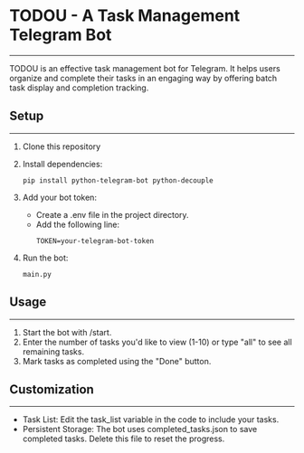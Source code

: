 # TODOU - A Task Management Telegram Bot

---
TODOU is an effective task management bot for Telegram. It helps users organize and complete their tasks in an engaging way by offering batch task display and completion tracking.

## Setup

---

1. Clone this repository
2. Install dependencies:
    ```
    pip install python-telegram-bot python-decouple

3. Add your bot token:

   - Create a .env file in the project directory. 
   - Add the following line:
     ```
     TOKEN=your-telegram-bot-token
  
4. Run the bot:
    ```
    main.py

## Usage

---
1. Start the bot with /start. 
2. Enter the number of tasks you'd like to view (1-10) or type "all" to see all remaining tasks. 
3. Mark tasks as completed using the "Done" button.

## Customization

---
- Task List: Edit the task_list variable in the code to include your tasks. 
- Persistent Storage: The bot uses completed_tasks.json to save completed tasks. Delete this file to reset the progress.